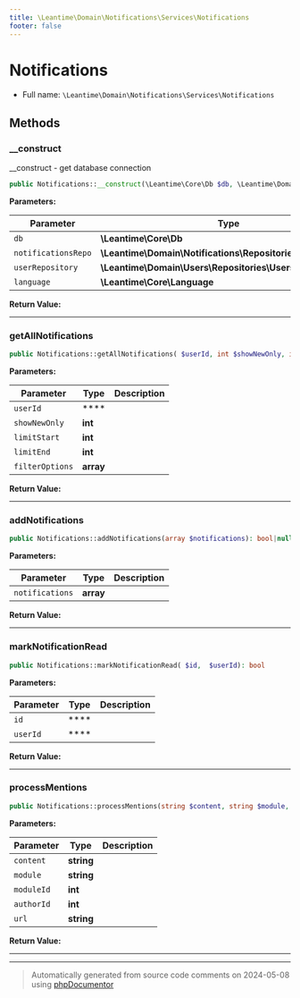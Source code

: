 ```yaml
---
title: \Leantime\Domain\Notifications\Services\Notifications
footer: false
---
```


# Notifications





* Full name: `\Leantime\Domain\Notifications\Services\Notifications`



## Methods

### __construct

__construct - get database connection

```php
public Notifications::__construct(\Leantime\Core\Db $db, \Leantime\Domain\Notifications\Repositories\Notifications $notificationsRepo, \Leantime\Domain\Users\Repositories\Users $userRepository, \Leantime\Core\Language $language): mixed
```








**Parameters:**

| Parameter | Type | Description |
|-----------|------|-------------|
| `db` | **\Leantime\Core\Db** |  |
| `notificationsRepo` | **\Leantime\Domain\Notifications\Repositories\Notifications** |  |
| `userRepository` | **\Leantime\Domain\Users\Repositories\Users** |  |
| `language` | **\Leantime\Core\Language** |  |


**Return Value:**





---
### getAllNotifications



```php
public Notifications::getAllNotifications( $userId, int $showNewOnly, int $limitStart, int $limitEnd = 100, array $filterOptions = array()): array|false
```








**Parameters:**

| Parameter | Type | Description |
|-----------|------|-------------|
| `userId` | **** |  |
| `showNewOnly` | **int** |  |
| `limitStart` | **int** |  |
| `limitEnd` | **int** |  |
| `filterOptions` | **array** |  |


**Return Value:**





---
### addNotifications



```php
public Notifications::addNotifications(array $notifications): bool|null
```








**Parameters:**

| Parameter | Type | Description |
|-----------|------|-------------|
| `notifications` | **array** |  |


**Return Value:**





---
### markNotificationRead



```php
public Notifications::markNotificationRead( $id,  $userId): bool
```








**Parameters:**

| Parameter | Type | Description |
|-----------|------|-------------|
| `id` | **** |  |
| `userId` | **** |  |


**Return Value:**





---
### processMentions



```php
public Notifications::processMentions(string $content, string $module, int $moduleId, int $authorId, string $url): void
```








**Parameters:**

| Parameter | Type | Description |
|-----------|------|-------------|
| `content` | **string** |  |
| `module` | **string** |  |
| `moduleId` | **int** |  |
| `authorId` | **int** |  |
| `url` | **string** |  |


**Return Value:**





---


---
> Automatically generated from source code comments on 2024-05-08 using [phpDocumentor](http://www.phpdoc.org/)
